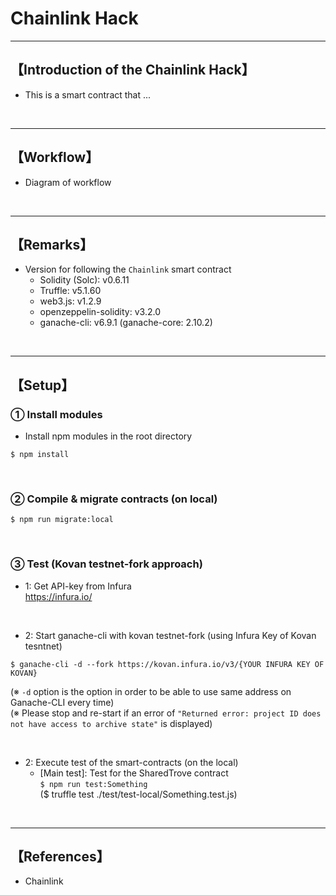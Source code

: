 # Chainlink Hack

***
## 【Introduction of the Chainlink Hack】
- This is a smart contract that ...

&nbsp;

***

## 【Workflow】
- Diagram of workflow

&nbsp;

***

## 【Remarks】
- Version for following the `Chainlink` smart contract
  - Solidity (Solc): v0.6.11
  - Truffle: v5.1.60
  - web3.js: v1.2.9
  - openzeppelin-solidity: v3.2.0
  - ganache-cli: v6.9.1 (ganache-core: 2.10.2)


&nbsp;

***

## 【Setup】
### ① Install modules
- Install npm modules in the root directory
```
$ npm install
```

<br>

### ② Compile & migrate contracts (on local)
```
$ npm run migrate:local
```

<br>

### ③ Test (Kovan testnet-fork approach)
- 1: Get API-key from Infura  
https://infura.io/

<br>

- 2: Start ganache-cli with kovan testnet-fork (using Infura Key of Kovan tesntnet)
```
$ ganache-cli -d --fork https://kovan.infura.io/v3/{YOUR INFURA KEY OF KOVAN}
```
(※ `-d` option is the option in order to be able to use same address on Ganache-CLI every time)  
(※ Please stop and re-start if an error of `"Returned error: project ID does not have access to archive state"` is displayed)  

<br>

- 2: Execute test of the smart-contracts (on the local)
  - [Main test]: Test for the SharedTrove contract  
    `$ npm run test:Something`  
    ($ truffle test ./test/test-local/Something.test.js)  

<br>


***

## 【References】
- Chainlink

